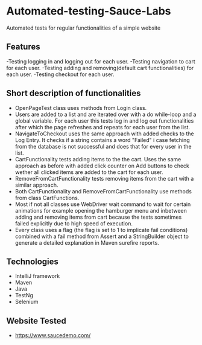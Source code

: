 # Automated-testing-Sauce-Labs
Automated tests for regular functionalities of a simple website

## Features
-Testing logging in and logging out for each user.
-Testing navigation to cart for each user.
-Testing adding and removing(default cart functionalities) for each user.
-Testing checkout for each user.

## Short description of functionalities
- OpenPageTest class uses methods from Login class.
- Users are added to a list and are iterated over with a do while-loop and a global variable. For each user this tests log in and log out functionalities after which the page refreshes and repeats for each user from the list.
- NavigateToCheckout uses the same approach with added checks to the Log Entry. It checks if a string contains a word "Failed" i case fetching from the database is not successful and does that for every user in the list.
- CartFunctionality tests adding items to the the cart. Uses the same approach as before with added click counter on Add buttons to check wether all clicked items are added to the cart for each user.
- RemoveFromCartFunctionality tests removing items from the cart with a similar approach.
- Both CartFunctionality and RemoveFromCartFunctionality use methods from class CartFunctions.
- Most if not all classes use WebDriver wait command to wait for certain animations for example opening the hamburger menu and inbetween adding and removing items from cart because the tests sometimes failed explicitly due to high speed of execution.
- Every class uses a flag (the flag is set to 1 to implicate fail conditions) combined with a fail method from Assert and a StringBuilder object to generate a detailed explanation in Maven surefire reports.

## Technologies
- IntelliJ framework
- Maven
- Java
- TestNg
- Selenium

## Website Tested
- https://www.saucedemo.com/

